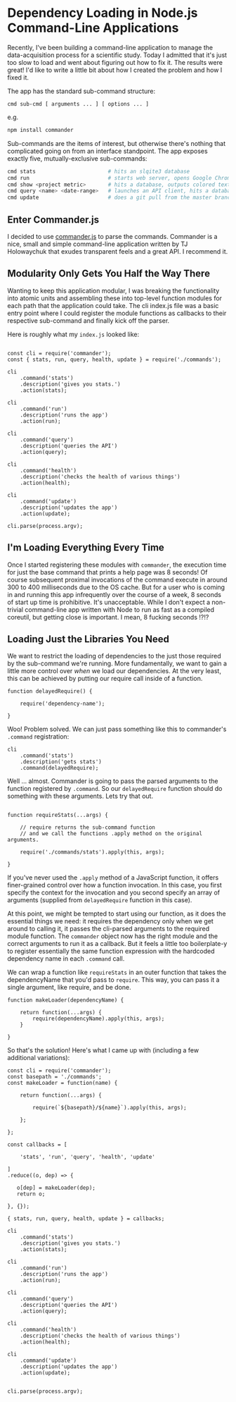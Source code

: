 # Dependency Loading in Node.js Command-Line Applications

Recently, I've been building a command-line application to manage the data-acquisition process for a scientific study.  Today I admitted that it's just too slow to load and went about figuring out how to fix it.  The results were great! I'd like to write a little bit about how I created the problem and how I fixed it.
 
The app has the standard sub-command structure: 

````
cmd sub-cmd [ arguments ... ] [ options ... ]
````

e.g.


````bash
npm install commander
````

Sub-commands are the items of interest, but otherwise there's nothing that complicated going on from an interface standpoint. The app exposes exactly five, mutually-exclusive sub-commands:

````bash
cmd stats                       # hits an slqite3 database
cmd run                         # starts web server, opens Google Chrome, hits a database
cmd show <project metric>       # hits a database, outputs colored text
cmd query <name> <date-range>   # launches an API client, hits a database, makes a round of requests
cmd update                      # does a git pull from the master branch on the remote repo
````

## Enter Commander.js 

I decided to use [commander.js](https://github.com/tj/commander.js) to parse the commands. Commander is a nice, small and simple command-line application written by TJ Holowaychuk that exudes transparent feels and a great API. I recommend it.

## Modularity Only Gets You Half the Way There

Wanting to keep this application modular, I was breaking the functionality into atomic units and assembling these into top-level function modules for each path that the application could take. The cli index.js file was a basic entry point where I could register the module functions as callbacks to their respective sub-command and finally kick off the parser. 

Here is roughly what my `index.js` looked like: 

````

const cli = require('commander');
const { stats, run, query, health, update } = require('./commands');

cli
    .command('stats')
    .description('gives you stats.')
    .action(stats);

cli
    .command('run')
    .description('runs the app')
    .action(run);

cli
    .command('query')
    .description('queries the API')
    .action(query);

cli
    .command('health')
    .description('checks the health of various things')
    .action(health);

cli
    .command('update')
    .description('updates the app')
    .action(update);

cli.parse(process.argv);

````

## I'm Loading Everything Every Time

Once I started registering these modules with `commander`, the execution time for just the base command that prints a help page was 8 seconds! Of course subsequent proximal invocations of the command execute in around 300 to 400 milliseconds due to the OS cache. But for a user who is coming in and running this app infrequently over the course of a week, 8 seconds of start up time is prohibitive. It's unacceptable. While I don't expect a non-trivial command-line app written with Node to run as fast as a compiled coreutil, but getting close is important. I mean, 8 fucking seconds !?!?

## Loading Just the Libraries You Need

We want to restrict the loading of dependencies to the just those required by the sub-command we're running. More fundamentally, we want to gain a little more control over *when* we load our dependencies.  At the very least, this can be achieved by putting our require call inside of a function.

````
function delayedRequire() {

    require('dependency-name');

}
````

Woo! Problem solved. We can just pass something like this to commander's `.command` registration:

````
cli
    .command('stats')
    .description('gets stats')
    .command(delayedRequire);

````


Well ... almost.  Commander is going to pass the parsed arguments to the function registered by `.command`. So our `delayedRequire` function should do something with these arguments. Lets try that out.

````

function requireStats(...args) {
    
    // require returns the sub-command function
    // and we call the functions .apply method on the original arguments.

    require('./commands/stats').apply(this, args);

}

````

If you've never used the `.apply` method of a JavaScript function, it offers finer-grained control over how a function invocation. In this case, you first specify the context for the invocation and you second specify an array of arguments (supplied from `delayedRequire` function in this case).

At this point, we might be tempted to start using our function, as it does the essential things we need: it requires the dependency only when we get around to calling it, it passes the cli-parsed arguments to the required module function. The `commander` object now has the right module and the correct arguments to run it as a callback. But it feels a little too boilerplate-y to register essentially the same function expression with the hardcoded dependency name in each `.command` call.

We can wrap a function like `requireStats` in an outer function that takes the dependencyName that you'd pass to `require`. This way, you can pass it a single argument, like require, and be done. 

````
function makeLoader(dependencyName) {

    return function(...args) {
        require(dependencyName).apply(this, args);
    }

}

````

So that's the solution! Here's what I came up with (including a few additional variations):


````
const cli = require('commander');
const basepath = './commands';
const makeLoader = function(name) {

    return function(...args) {

        require(`${basepath}/${name}`).apply(this, args);

    };

};

const callbacks = [

    'stats', 'run', 'query', 'health', 'update'

]
.reduce((o, dep) => {

   o[dep] = makeLoader(dep);
   return o;

}, {});

{ stats, run, query, health, update } = callbacks; 

cli
    .command('stats')
    .description('gives you stats.')
    .action(stats);

cli
    .command('run')
    .description('runs the app')
    .action(run);

cli
    .command('query')
    .description('queries the API')
    .action(query);

cli
    .command('health')
    .description('checks the health of various things')
    .action(health);

cli
    .command('update')
    .description('updates the app')
    .action(update);


cli.parse(process.argv);

````

